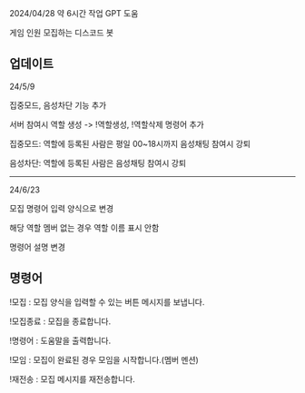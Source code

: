 2024/04/28 약 6시간 작업 GPT 도움

게임 인원 모집하는 디스코드 봇

업데이트
----
24/5/9 

집중모드, 음성차단 기능 추가

서버 참여시 역할 생성 -> !역할생성, !역할삭제 명령어 추가

집중모드: 
역할에 등록된 사람은 평일 00~18시까지 음성채팅 참여시 강퇴

음성차단:
역할에 등록된 사람은 음성채팅 참여시 강퇴

----
24/6/23

모집 명령어 입력 양식으로 변경

해당 역할 멤버 없는 경우 역할 이름 표시 안함

명령어 설명 변경

명령어
----
!모집 : 모집 양식을 입력할 수 있는 버튼 메시지를 보냅니다.

!모집종료 : 모집을 종료합니다.

!명령어 : 도움말을 출력합니다.

!모임 : 모집이 완료된 경우 모임을 시작합니다.(멤버 멘션)

!재전송 : 모집 메시지를 재전송합니다.

